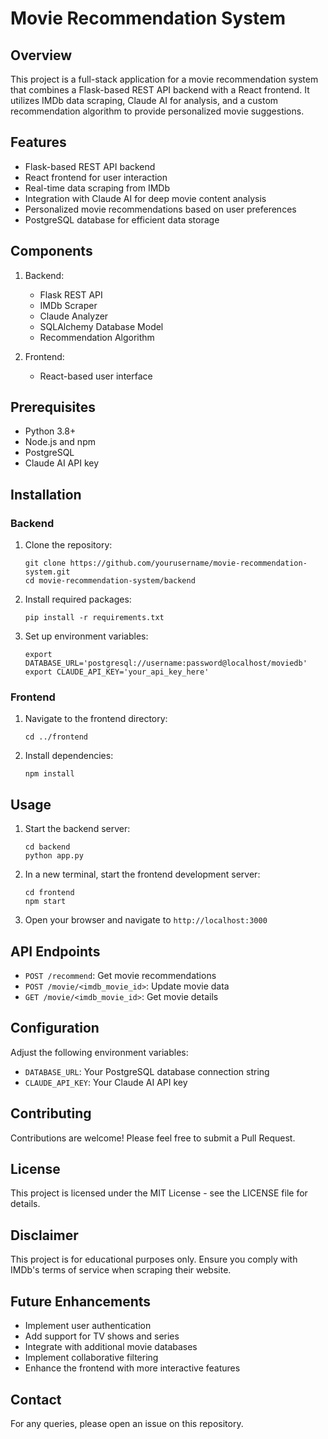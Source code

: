 # Movie Recommendation System

## Overview

This project is a full-stack application for a movie recommendation system that combines a Flask-based REST API backend with a React frontend. It utilizes IMDb data scraping, Claude AI for analysis, and a custom recommendation algorithm to provide personalized movie suggestions.

## Features

- Flask-based REST API backend
- React frontend for user interaction
- Real-time data scraping from IMDb
- Integration with Claude AI for deep movie content analysis
- Personalized movie recommendations based on user preferences
- PostgreSQL database for efficient data storage

## Components

1. Backend:
   - Flask REST API
   - IMDb Scraper
   - Claude Analyzer
   - SQLAlchemy Database Model
   - Recommendation Algorithm

2. Frontend:
   - React-based user interface

## Prerequisites

- Python 3.8+
- Node.js and npm
- PostgreSQL
- Claude AI API key

## Installation

### Backend

1. Clone the repository:
   ```
   git clone https://github.com/yourusername/movie-recommendation-system.git
   cd movie-recommendation-system/backend
   ```

2. Install required packages:
   ```
   pip install -r requirements.txt
   ```

3. Set up environment variables:
   ```
   export DATABASE_URL='postgresql://username:password@localhost/moviedb'
   export CLAUDE_API_KEY='your_api_key_here'
   ```

### Frontend

1. Navigate to the frontend directory:
   ```
   cd ../frontend
   ```

2. Install dependencies:
   ```
   npm install
   ```

## Usage

1. Start the backend server:
   ```
   cd backend
   python app.py
   ```

2. In a new terminal, start the frontend development server:
   ```
   cd frontend
   npm start
   ```

3. Open your browser and navigate to `http://localhost:3000`

## API Endpoints

- `POST /recommend`: Get movie recommendations
- `POST /movie/<imdb_movie_id>`: Update movie data
- `GET /movie/<imdb_movie_id>`: Get movie details

## Configuration

Adjust the following environment variables:

- `DATABASE_URL`: Your PostgreSQL database connection string
- `CLAUDE_API_KEY`: Your Claude AI API key

## Contributing

Contributions are welcome! Please feel free to submit a Pull Request.

## License

This project is licensed under the MIT License - see the LICENSE file for details.

## Disclaimer

This project is for educational purposes only. Ensure you comply with IMDb's terms of service when scraping their website.

## Future Enhancements

- Implement user authentication
- Add support for TV shows and series
- Integrate with additional movie databases
- Implement collaborative filtering
- Enhance the frontend with more interactive features

## Contact

For any queries, please open an issue on this repository.
